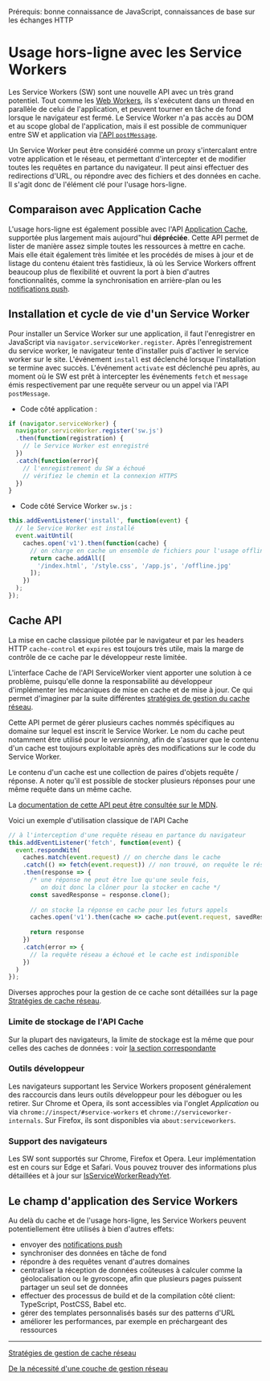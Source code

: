 <span class="requirements">Prérequis: bonne connaissance de JavaScript, connaissances de base sur les échanges HTTP</span>

Usage hors-ligne avec les Service Workers
===========================================

Les Service Workers (SW) sont une nouvelle API avec un très grand potentiel. Tout comme les [Web Workers](https://www.w3.org/TR/workers/), ils s'exécutent dans un thread en parallèle de celui de l'application, et peuvent tourner en tâche de fond lorsque le navigateur est fermé. Le Service Worker n'a pas accès au DOM et au scope global de l'application, mais il est possible de communiquer entre SW et application via [l'API `postMessage`](https://developer.mozilla.org/fr/docs/Web/API/Worker/postMessage).

Un Service Worker peut être considéré comme un proxy s'intercalant entre votre application et le réseau, et permettant d'intercepter et de modifier toutes les requêtes en partance du navigateur. Il peut ainsi effectuer des redirections d'URL, ou répondre avec des fichiers et des données en cache. Il s'agit donc de l'élément clé pour l'usage hors-ligne.
 
## Comparaison avec Application Cache
 
L'usage hors-ligne est également possible avec l'API [Application Cache](https://developer.mozilla.org/fr/docs/Web/HTML/Utiliser_Application_Cache), supportée plus largement mais aujourd"hui **dépréciée**. Cette API permet de lister de manière assez simple toutes les ressources à mettre en cache. Mais elle était également très limitée et les procédés de mises à jour et de listage du contenu étaient très fastidieux, là où les Service Workers offrent beaucoup plus de flexibilité et ouvrent la port à bien d'autres fonctionnalités, comme la synchronisation en arrière-plan ou les [notifications push](push-notifications.md).

## Installation et cycle de vie d'un Service Worker

Pour installer un Service Worker sur une application, il faut l'enregistrer en JavaScript via `navigator.serviceWorker.register`. Après l'enregistrement du service worker, le navigateur tente d'installer puis d'activer le service worker sur le site. L'événement `install` est déclenché lorsque l'installation se termine avec succès. L'événement `activate` est déclenché peu après, au moment où le SW est prêt à intercepter les événements `fetch` et `message` émis respectivement par une requête serveur ou un appel via l'API `postMessage`. 

- Code côté application :
```javascript
if (navigator.serviceWorker) {
  navigator.serviceWorker.register('sw.js')
  .then(function(registration) {
    // le Service Worker est enregistré    
  })
  .catch(function(error){
    // l'enregistrement du SW a échoué
    // vérifiez le chemin et la connexion HTTPS
  })
}
```

- Code côté Service Worker `sw.js` :
```javascript
this.addEventListener('install', function(event) {
  // le Service Worker est installé	
  event.waitUntil(
    caches.open('v1').then(function(cache) {
      // on charge en cache un ensemble de fichiers pour l'usage offline
      return cache.addAll([
        '/index.html', '/style.css', '/app.js', '/offline.jpg'
      ]);
    })
  );
});
```


## Cache API

La mise en cache classique pilotée par le navigateur et par les headers HTTP `cache-control` et `expires` est toujours très utile, mais la marge de contrôle de ce cache par le développeur reste limitée. 

L'interface Cache de l'API ServiceWorker vient apporter une solution à ce problème, puisqu'elle donne la responsabilité au développeur d'implémenter les mécaniques de mise en cache et de mise à jour. Ce qui permet d'imaginer par la suite différentes [stratégies de gestion du cache réseau](network-strategies.md).

Cette API permet de gérer plusieurs caches nommés spécifiques au domaine sur lequel est inscrit le Service Worker. Le nom du cache peut notamment être utilisé pour le *versionning*, afin de s'assurer que le contenu d'un cache est toujours exploitable après des modifications sur le code du Service Worker. 

Le contenu d'un cache est une collection de paires d'objets requête / réponse. A noter qu'il est possible de stocker plusieurs réponses pour une même requête dans un même cache. 

La [documentation de cette API peut être consultée sur le MDN](https://developer.mozilla.org/fr/docs/Web/API/Cache).

Voici un exemple d'utilisation classique de l'API Cache

```javascript
// à l'interception d'une requête réseau en partance du navigateur
this.addEventListener('fetch', function(event) {
  event.respondWith(
  	caches.match(event.request) // on cherche dans le cache
    .catch(() => fetch(event.request)) // non trouvé, on requête le réseau
    .then(response => {
      /* une réponse ne peut être lue qu'une seule fois,
     	 on doit donc la clôner pour la stocker en cache */
      const savedResponse = response.clone(); 
     
      // on stocke la réponse en cache pour les futurs appels
      caches.open('v1').then(cache => cache.put(event.request, savedResponse)); 
      
      return response
    })
    .catch(error => {
      // la requête réseau a échoué et le cache est indisponible      
    })
  )
});
```

Diverses approches pour la gestion de ce cache sont détaillées sur la page [Stratégies de cache réseau](network-strategies.md).

### Limite de stockage de l'API Cache

Sur la plupart des navigateurs, la limite de stockage est la même que pour celles des caches de données : voir [la section correspondante](data-cache.md)

### Outils développeur

Les navigateurs supportant les Service Workers proposent généralement des raccourcis dans leurs outils développeur pour les déboguer ou les retirer. Sur Chrome et Opera, ils sont accessibles via l'onglet *Application* ou via `chrome://inspect/#service-workers` et `chrome://serviceworker-internals`. Sur Firefox, ils sont disponibles via `about:serviceworkers`.

### Support des navigateurs

Les SW sont supportés sur Chrome, Firefox et Opera. Leur implémentation est en cours sur Edge et Safari. Vous pouvez trouver des informations plus détaillées et à jour sur [IsServiceWorkerReadyYet](https://jakearchibald.github.io/isserviceworkerready/).

## Le champ d'application des Service Workers

Au delà du cache et de l'usage hors-ligne, les Service Workers peuvent potentiellement être utilisés à bien d'autres effets:
- envoyer des [notifications push](push-notifications.md)
- synchroniser des données en tâche de fond
- répondre à des requêtes venant d'autres domaines
- centraliser la réception de données coûteuses à calculer comme la géolocalisation ou le gyroscope, afin que plusieurs pages puissent partager un seul set de données
- effectuer des processus de build et de la compilation côté client: TypeScript, PostCSS, Babel etc.
- gérer des templates personnalisés basés sur des patterns d'URL
- améliorer les performances, par exemple en préchargeant des ressources

---

[Stratégies de gestion de cache réseau](network-strategies.md)

[De la nécessité d'une couche de gestion réseau](network-management.md)
